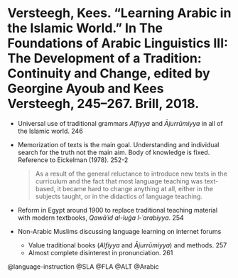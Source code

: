 # Versteegh, Kees. “Learning Arabic in the Islamic World.” In The Foundations of Arabic Linguistics III: The Development of a Tradition: Continuity and Change, edited by Georgine Ayoub and Kees Versteegh, 245–267. Brill, 2018.

- Universal use of traditional grammars *Alfiyya* and *Ājurrūmiyya* in all of the Islamic world. 246

- Memorization of texts is the main goal. Understanding and individual search for the truth not the main aim. Body of knowledge is fixed. Reference to Eickelman (1978). 252-2

  > As a result of the general reluctance to introduce new texts in the curriculum and the fact that most language teaching was text-based, it became hard to change anything at all, either in the subjects taught, or in the didactics of language teaching.  

- Reform in Egypt around 1900 to replace traditional teaching material with modern textbooks, *Qawāʿid al-luġa l-ʿarabiyya*. 254

- Non-Arabic Muslims discussing language learning on internet forums
  - Value traditional books  (*Alfiyya* and *Ājurrūmiyya*) and methods. 257
  - Almost complete disinterest in pronunciation. 261

@language-instruction
@SLA
@FLA
@ALT
@Arabic
